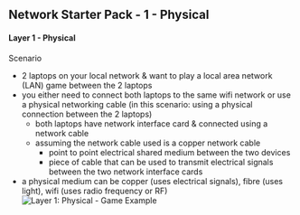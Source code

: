## Network Starter Pack - 1 - Physical ##

#### Layer 1 - Physical ####
Scenario
* 2 laptops on your local network & want to play a local area network (LAN) game between the 2 laptops
* you either need to connect both laptops to the same wifi network or use a physical networking cable (in this scenario: using a physical connection between the 2 laptops)
  * both laptops have network interface card & connected using a network cable
  * assuming the network cable used is a copper network cable 
    * point to point electrical shared medium between the two devices
    * piece of cable that can be used to transmit electrical signals between the two network interface cards
* a physical medium can be copper (uses electrical signals), fibre (uses light), wifi (uses radio frequency or RF)
![Layer 1: Physical - Game Example](https://i.postimg.cc/vHDd51yn/image5.png)
